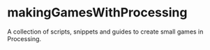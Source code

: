 # makingGamesWithProcessing
A collection of scripts, snippets and guides to create small games in Processing.
